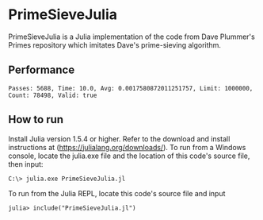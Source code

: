 # PrimeSieveJulia
PrimeSieveJulia is a Julia implementation of the code from Dave Plummer's Primes repository which imitates Dave's prime-sieving algorithm.

## Performance
`Passes: 5688, Time: 10.0, Avg: 0.0017580872011251757, Limit: 1000000, Count: 78498, Valid: true`

## How to run
Install Julia version 1.5.4 or higher. Refer to the download and install instructions at (https://julialang.org/downloads/). To run from a Windows console, locate the julia.exe file and the location of this code's source file, then input:

`C:\> julia.exe PrimeSieveJulia.jl`

To run from the Julia REPL, locate this code's source file and input

`julia> include("PrimeSieveJulia.jl")`
